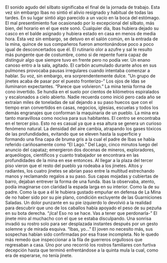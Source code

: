 El sonido agudo del silbato significaba el final de la jornada de trabajo. Esta vez sin embargo Ibas no sintió el alivio resignado y habitual de todas las tardes. En su lugar sintió  algo parecido a un vacío en la boca del estómago.  El mal presentimiento fue ocasionado por lo excepcional del silbato, más bien, del horario en el que este sonó. 
Cualquier día, Ibas hubiera dejado su casco en el balde asignado y hubiera estado en casa en menos de media hora. Esta vez sin embargo, se detuvo en el salón común, en la entrada de la mina, quince de sus compañeros fueron amontonándose poco a poco igual de desconcertados que él. El rutinario olor a azufre y sal le resulto más pungente que de costumbre, como si de repente fuera capaz de distinguir algo que siempre tuvo en frente pero no podía ver. 
Un enano canoso entro a la sala, agitado. El carbón acumulado durante años en sus pulmones provocaba pausas irregulares cuando intentaba comenzar a hablar. Su voz, sin embargo, era sorprendentemente dulce. 
”Un grupo de jinetes acaba de pasar por el puesto fronterizo-” Los ojos de Idas se iluminaron expectantes. “Parece que volvieron.”
La mina tenia forma de cono invertido. Se hundía en el suelo por cientos de kilómetros espiralados y escalonados a cielo abierto. Nadie recuerda como inició pero cada año se extraían miles de toneladas de sal dejando a su paso huecos que con el tiempo eran convertidos en casas, negocios, iglesias, escuelas y todos los demás engranajes que conforman la maquinaria de un pueblo. 
La mina era tanto maravillosa como nociva para sus habitantes. El centro se encontraba en el tercer piso. Esto no es casual ya que a esa altura se genera un curioso fenómeno natural. La densidad del aire cambia, atrapando los gases tóxicos de las profundidades, evitando que se eleven hasta la superficie y formando una fina capa de bruma gris a la cual el padre de Ibas se había referido cariñosamente como “El Lago.” 
Del Lago, cinco minutos luego del anuncio del capataz; emergieron dos docenas de mineros, exploradores, arqueólogos, científicos y cuanto trabajador se encontrara en las profundidades de la mina en ese entonces. Al llegar a la plaza del tercer piso vieron que el resto del pueblo ya rodeaba a los jinetes.
Altos y radiantes, los cuatro jinetes se abrían paso entre la multitud estrechando manos y reclamando regalos a su paso. Sus capas mojadas y cubiertas de barro, dejaban entrever la forma de una funda. Ibas la observaba, atento, podía imaginarse con claridad la espada larga en su interior. Como la de su padre. Como la que a él le hubiera gustado empuñar en defensa de La Mina de no haber sido por su pie plano, condición excluyente de las Guarniciones Saladas.
Un dolor punzante en su pie izquierdo lo devolvió a la realidad para descubrir que uno de los caballos había apoyado el peso de su pezuña en su bota derecha. “¡Ica! Eso no se hace. Vas a tener que perdonarla-” El jinete miro al muchacho con el que se estaba disculpando. Una sonrisa invadió su rostro solo para ser desplazada instantes después por un gesto solemne y de mirada esquiva. “Ibas, yo…”
El joven no necesito más, sus sospechas habían sido confirmadas por esa frase incompleta. No le quedo más remedo que inspeccionar a la fila de guerreros orgullosos que regresaban a casa. Uno por uno recorrió los rostros familiares con furtiva decepción hasta que terminó enfrentándose a la quinta mula la cual, como era de esperarse, no tenía jinete.